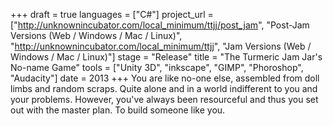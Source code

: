 +++
draft = true
languages = ["C#"]
project_url = ["http://unknownincubator.com/local_minimum/ttjj/post_jam", "Post-Jam Versions (Web / Windows / Mac / Linux)",
"http://unknownincubator.com/local_minimum/ttjj", "Jam Versions (Web / Windows / Mac / Linux)"] 
stage = "Release"
title = "The Turmeric Jam Jar's No-name Game"
tools = ["Unity 3D", "inkscape", "GIMP", "Phoroshop", "Audacity"]
date = 2013
+++
You are like no-one else, assembled from doll limbs and random scraps. Quite alone and in a world indifferent to you and your problems. However, you've always been resourceful and thus you set out with the master plan. To build someone like you.
